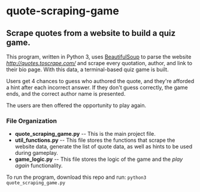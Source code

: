 # quote-scraping-game
## Scrape quotes from a website to build a quiz game.

This program, written in Python 3, uses [BeautifulSoup](https://www.crummy.com/software/BeautifulSoup/bs4/doc/) to parse the website *http://quotes.toscrape.com/* and scrape every quotation, author, and link to their bio page. With this data, a terminal-based quiz game is built.

Users get 4 chances to guess who authored the quote, and they're afforded a hint after each incorrect answer. If they don't guess correctly, the game ends, and the correct author name is presented.

The users are then offered the opportunity to play again.

### File Organization
+ **quote_scraping_game.py** -- This is the main project file. 
+ **util_functions.py** -- This file stores the functions that scrape the website data, generate the list of quote data, as well as hints to be used during gameplay.
+ **game_logic.py** -- This file stores the logic of the game and the *play again* functionality.

To run the program, download this repo and run: ```python3 quote_scraping_game.py```
